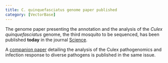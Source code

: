 ```yaml
---
title: C. quinquefasciatus genome paper published
category: [VectorBase]
---
```

The genome paper presenting the annotation and the analysis of the <i>Culex quinquefasciatus </i> genome, the third mosquito to be sequenced, has been published <b>today</b> in the journal <a href="http://www.sciencemag.org/cgi/content/short/330/6000/86">Science</a>. 
<p>
A <a href="http://www.sciencemag.org/cgi/content/abstract/330/6000/88">companion paper</a> detailing the analysis of the Culex pathogenomics and infection response to diverse pathogens is published in the same issue.
